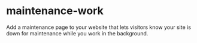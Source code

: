 # maintenance-work
 Add a maintenance page to your website that lets visitors know your site is down for maintenance while you work in the background. 
